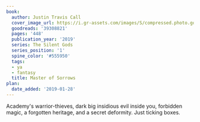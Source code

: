 ```yaml
---
book:
  author: Justin Travis Call
  cover_image_url: https://i.gr-assets.com/images/S/compressed.photo.goodreads.com/books/1524605610l/39308821._SX98_.jpg
  goodreads: '39308821'
  pages: '448'
  publication_year: '2019'
  series: The Silent Gods
  series_position: '1'
  spine_color: '#555950'
  tags:
  - ya
  - fantasy
  title: Master of Sorrows
plan:
  date_added: '2019-01-28'
---
```


Academy's warrior-thieves, dark big insidious evil inside you, forbidden magic, a forgotten heritage, and a secret
deformity. Just ticking boxes.
